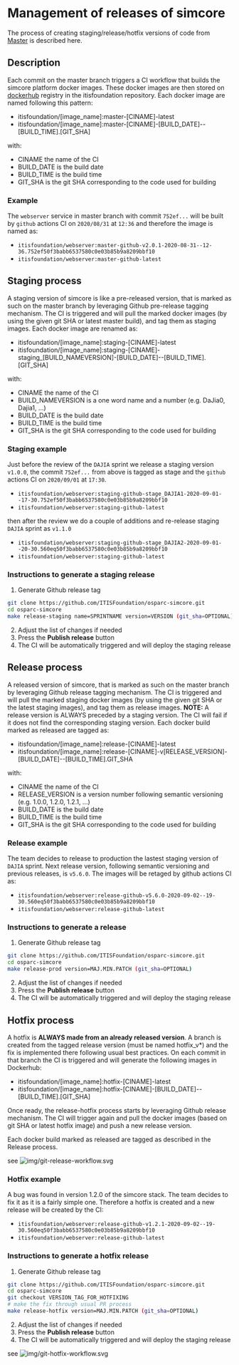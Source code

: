 # Management of releases of simcore

The process of creating staging/release/hotfix versions of code from [Master](https://github.com/ITISFoundation/osparc-simcore/tree/master) is described here.

## Description

Each commit on the master branch triggers a CI workflow that builds the simcore platform docker images.
These docker images are then stored on [dockerhub](https://hub.docker.com/repositories/itisfoundation) registry in the itisfoundation repository.
Each docker image are named following this pattern:

- itisfoundation/[image_name]:master-[CINAME]-latest
- itisfoundation/[image_name]:master-[CINAME]-[BUILD_DATE]--[BUILD_TIME].[GIT_SHA]

with:

- CINAME the name of the CI
- BUILD_DATE is the build date
- BUILD_TIME is the build time
- GIT_SHA is the git SHA corresponding to the code used for building

### Example

The ``webserver`` service in master branch with commit ``752ef...`` will be built by ``github`` actions CI on ``2020/08/31`` at ``12:36`` and therefore the image is named as:

- ``itisfoundation/webserver:master-github-v2.0.1-2020-08-31--12-36.752ef50f3babb6537580c0e03b85b9a8209bbf10``
- ``itisfoundation/webserver:master-github-latest``

## Staging process

A staging version of simcore is like a pre-released version, that is marked as such on the master branch by leveraging Github pre-release tagging mechanism. The CI is triggered and will pull the marked docker images (by using the given git SHA or latest master build), and tag them as staging images.
Each docker image are renamed as:

- itisfoundation/[image_name]:staging-[CINAME]-latest
- itisfoundation/[image_name]:staging-[CINAME]-staging_[BUILD_NAMEVERSION]-[BUILD_DATE]--[BUILD_TIME].[GIT_SHA]

with:

- CINAME the name of the CI
- BUILD_NAMEVERSION is a one word name and a number (e.g. DaJia0, Dajia1, ...)
- BUILD_DATE is the build date
- BUILD_TIME is the build time
- GIT_SHA is the git SHA corresponding to the code used for building

### Staging example

Just before the review of the ``DAJIA`` sprint we release a staging version ``v1.0.0``, the commit ``752ef...`` from above is tagged as stage and the ``github`` actions CI on ``2020/09/01`` at ``17:30``.

- ``itisfoundation/webserver:staging-github-stage_DAJIA1-2020-09-01--17-30.752ef50f3babb6537580c0e03b85b9a8209bbf10``
- ``itisfoundation/webserver:staging-github-latest``

then after the review we do a couple of additions and re-release staging ``DAJIA`` sprint  as `v1.1.0`

- ``itisfoundation/webserver:staging-github-stage_DAJIA2-2020-09-01--20-30.560eq50f3babb6537580c0e03b85b9a8209bbf10``
- ``itisfoundation/webserver:staging-github-latest``

### Instructions to generate a staging release

1. Generate Github release tag

  ```bash
  git clone https://github.com/ITISFoundation/osparc-simcore.git
  cd osparc-simcore
  make release-staging name=SPRINTNAME version=VERSION (git_sha=OPTIONAL)
  ```

2. Adjust the list of changes if needed
3. Press the **Publish release** button
4. The CI will be automatically triggered and will deploy the staging release

## Release process

A released version of simcore, that is marked as such on the master branch by leveraging Github release tagging mechanism. The CI is triggered and will pull the marked staging docker images (by using the given git SHA or the latest staging images), and tag them as release images.
**NOTE:** A release version is ALWAYS preceded by a staging version. The CI will fail if it does not find the corresponding staging version.
Each docker build marked as released are tagged as:

- itisfoundation/[image_name]:release-[CINAME]-latest
- itisfoundation/[image_name]:release-[CINAME]-v[RELEASE_VERSION]-[BUILD_DATE]--[BUILD_TIME].GIT_SHA

with:

- CINAME the name of the CI
- RELEASE_VERSION is a version number following semantic versioning (e.g. 1.0.0, 1.2.0, 1.2.1, ...)
- BUILD_DATE is the build date
- BUILD_TIME is the build time
- GIT_SHA is the git SHA corresponding to the code used for building

### Release example

The team decides to release to production the lastest staging version of ``DAJIA`` sprint. Next release version, following semantic versioning and previous releases, is `v5.6.0`. The images will be retaged by github actions CI as:

- ``itisfoundation/webserver:release-github-v5.6.0-2020-09-02--19-30.560eq50f3babb6537580c0e03b85b9a8209bbf10``
- ``itisfoundation/webserver:release-github-latest``

### Instructions to generate a release

1. Generate Github release tag

  ```bash
  git clone https://github.com/ITISFoundation/osparc-simcore.git
  cd osparc-simcore
  make release-prod version=MAJ.MIN.PATCH (git_sha=OPTIONAL)
  ```

2. Adjust the list of changes if needed
3. Press the **Publish release** button
4. The CI will be automatically triggered and will deploy the staging release

## Hotfix process

A hotfix is **ALWAYS made from an already released version**. A branch is created from the tagged release version (must be named hotfix_v*) and the fix is implemented there following usual best practices. On each commit in that branch the CI is triggered and will generate the following images in Dockerhub:

- itisfoundation/[image_name]:hotfix-[CINAME]-latest
- itisfoundation/[image_name]:hotfix-[CINAME]-[BUILD_DATE]--[BUILD_TIME].[GIT_SHA]

Once ready, the release-hotfix process starts by leveraging Github release mechanism. The CI will trigger again and pull the docker images (based on git SHA or latest hotfix image) and push a new release version.

Each docker build marked as released are tagged as described in the Release process.

see ![img/git-release-workflow.svg](img/git-release-workflow.svg)

### Hotfix example

A bug was found in version 1.2.0 of the simcore stack. The team decides to fix it as it is a fairly simple one. Therefore a hotfix is created and a new release will be created by the CI:

- ``itisfoundation/webserver:release-github-v1.2.1-2020-09-02--19-30.560eq50f3babb6537580c0e03b85b9a8209bbf10``
- ``itisfoundation/webserver:release-github-latest``

### Instructions to generate a hotfix release

1. Generate Github release tag

  ```bash
  git clone https://github.com/ITISFoundation/osparc-simcore.git
  cd osparc-simcore
  git checkout VERSION_TAG_FOR_HOTFIXING
  # make the fix through usual PR process
  make release-hotfix version=MAJ.MIN.PATCH (git_sha=OPTIONAL)
  ```

2. Adjust the list of changes if needed
3. Press the **Publish release** button
4. The CI will be automatically triggered and will deploy the staging release

see ![img/git-hotfix-workflow.svg](img/git-hotfix-workflow.svg)
